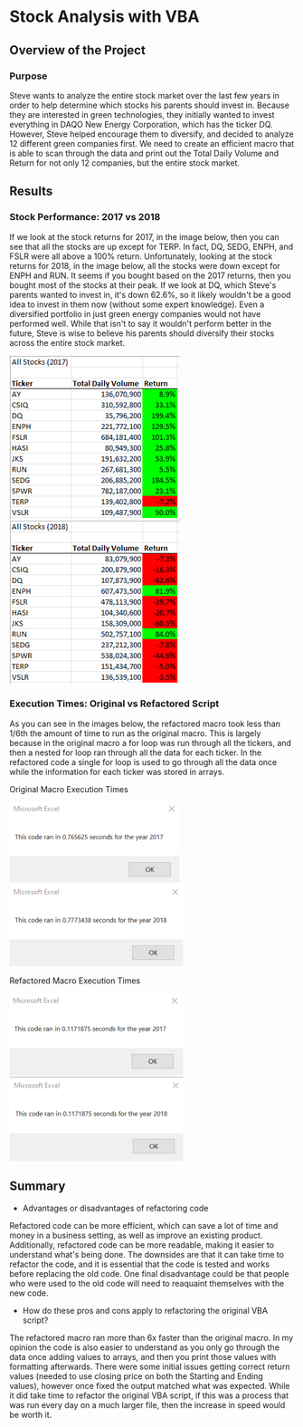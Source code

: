 # Stock Analysis with VBA

## Overview of the Project

### Purpose

Steve wants to analyze the entire stock market over the last few years in order to help determine which stocks his parents should invest in. Because they are interested in green technologies, they initially wanted to invest everything in DAQO New Energy Corporation, which has the ticker DQ. However, Steve helped encourage them to diversify, and decided to analyze 12 different green companies first. We need to create an efficient macro that is able to scan through the data and print out the Total Daily Volume and Return for not only 12 companies, but the entire stock market. 

## Results

### Stock Performance: 2017 vs 2018

If we look at the stock returns for 2017, in the image below, then you can see that all the stocks are up except for TERP. In fact, DQ, SEDG, ENPH, and FSLR were all above a 100% return. Unfortunately, looking at the stock returns for 2018, in the image below, all the stocks were down except for ENPH and RUN. It seems if you bought based on the 2017 returns, then you bought most of the stocks at their peak. If we look at DQ, which Steve's parents wanted to invest in, it's down 62.6%, so it likely wouldn't be a good idea to invest in them now (without some expert knowledge). Even a diversified portfolio in just green energy companies would not have performed well. While that isn't to say it wouldn't perform better in the future, Steve is wise to believe his parents should diversify their stocks across the entire stock market.  

![Stock Returns 2017](Resources/Stock_Returns_2017.png)
![Stock Returns 2018](Resources/Stock_Returns_2018.png)

### Execution Times: Original vs Refactored Script

As you can see in the images below, the refactored macro took less than 1/6th the amount of time to run as the original macro. This is largely because in the original macro a for loop was run through all the tickers, and then a nested for loop ran through all the data for each ticker. In the refactored code a single for loop is used to go through all the data once while the information for each ticker was stored in arrays. 

Original Macro Execution Times

![Original Macro 2017](Resources/Original_Stock_Macros_2017.png)
![Original Macro 2018](Resources/Original_Stock_Macro_2018.png)

Refactored Macro Execution Times

![Refactored Macro 2017](Resources/VBA_Challenge_2017.png)
![Refactored Macro 2018](Resources/VBA_Challenge_2018.png)

## Summary
- Advantages or disadvantages of refactoring code

Refactored code can be more efficient, which can save a lot of time and money in a business setting, as well as improve an existing product. Additionally, refactored code can be more readable, making it easier to understand what's being done. The downsides are that it can take time to refactor the code, and it is essential that the code is tested and works before replacing the old code. One final disadvantage could be that people who were used to the old code will need to reaquaint themselves with the new code.

- How do these pros and cons apply to refactoring the original VBA script? 

The refactored macro ran more than 6x faster than the original macro. In my opinion the code is also easier to understand as you only go through the data once adding values to arrays, and then you print those values with formatting afterwards. There were some initial issues getting correct return values (needed to use closing price on both the Starting and Ending values), however once fixed the output matched what was expected. While it did take time to refactor the original VBA script, if this was a process that was run every day on a much larger file, then the increase in speed would be worth it.
